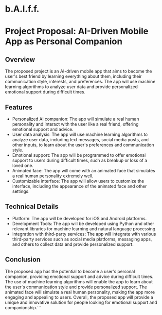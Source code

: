 # b.A.I.f.f.

# Project Proposal: AI-Driven Mobile App as Personal Companion

## Overview
The proposed project is an AI-driven mobile app that aims to become the user's best friend by learning everything about them, including their communication style, interests, and preferences. The app will use machine learning algorithms to analyze user data and provide personalized emotional support during difficult times.

## Features
- Personalized AI companion: The app will simulate a real human personality and interact with the user like a real friend, offering emotional support and advice.
- User data analysis: The app will use machine learning algorithms to analyze user data, including text messages, social media posts, and other inputs, to learn about the user's preferences and communication style.
- Emotional support: The app will be programmed to offer emotional support to users during difficult times, such as breakup or loss of a loved one.
- Animated face: The app will come with an animated face that simulates a real human personality extremely well.
- Customizable interface: The app will allow users to customize the interface, including the appearance of the animated face and other settings.

## Technical Details
- Platform: The app will be developed for iOS and Android platforms.
- Development Tools: The app will be developed using Python and other relevant libraries for machine learning and natural language processing.
- Integration with third-party services: The app will integrate with various third-party services such as social media platforms, messaging apps, and others to collect data and provide personalized support.

## Conclusion
The proposed app has the potential to become a user's personal companion, providing emotional support and advice during difficult times. The use of machine learning algorithms will enable the app to learn about the user's communication style and provide personalized support. The animated face will simulate a real human personality, making the app more engaging and appealing to users. Overall, the proposed app will provide a unique and innovative solution for people looking for emotional support and companionship.```
